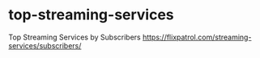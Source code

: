 # top-streaming-services
Top Streaming Services by Subscribers
https://flixpatrol.com/streaming-services/subscribers/
